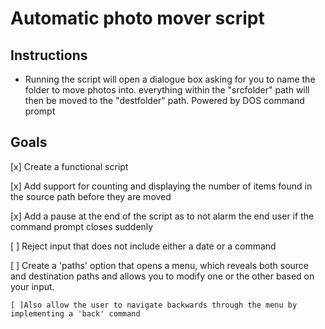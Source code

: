 # Automatic photo mover script
## Instructions
* Running the script will open a dialogue box asking for you to name the folder to move photos into. everything within the "srcfolder" path will then be moved to the "destfolder" path. Powered by DOS command prompt
## Goals
[x] Create a functional script

[x] Add support for counting and displaying the number of items found in the source path before they are moved

[x] Add a pause at the end of the script as to not alarm the end user if the command prompt closes suddenly

[ ] Reject input that does not include either a date or a command

[ ] Create a 'paths' option that opens a menu, which reveals both source and destination paths and allows you to modify one or the other based on your input.
    
    [ ]Also allow the user to navigate backwards through the menu by implementing a 'back' command